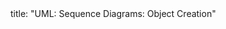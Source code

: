 <frontmatter>
title: "UML: Sequence Diagrams: Object Creation"
</frontmatter>

<include src="unit-inPage-asFlat.md" boilerplate />